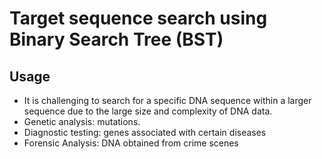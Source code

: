 # Target sequence search using Binary Search Tree (BST)

## Usage 

- It is challenging to search for a specific DNA sequence within a larger sequence due to the large size and complexity of DNA data.
- Genetic analysis: mutations. 
- Diagnostic testing: genes associated with certain diseases
- Forensic Analysis: DNA obtained from crime scenes
